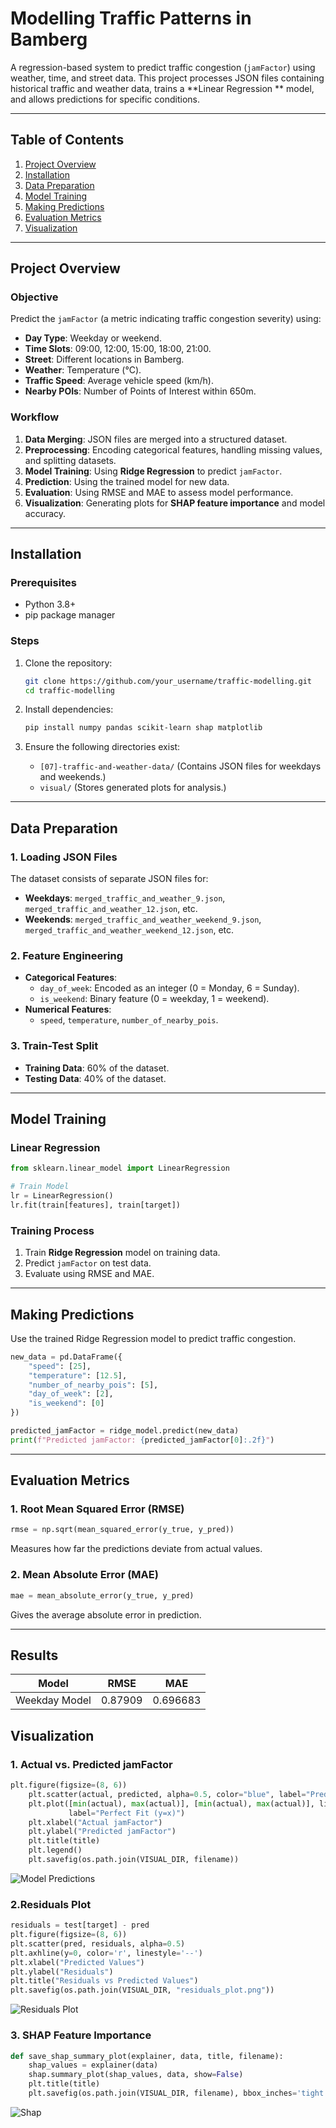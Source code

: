 # Modelling Traffic Patterns in Bamberg

A regression-based system to predict traffic congestion (`jamFactor`) using weather, time, and street data. This project processes JSON files containing historical traffic and weather data, trains a **Linear Regression ** model, and allows predictions for specific conditions.

---

## Table of Contents

1. [Project Overview](#project-overview)
2. [Installation](#installation)
3. [Data Preparation](#data-preparation)
4. [Model Training](#model-training)
5. [Making Predictions](#making-predictions)
6. [Evaluation Metrics](#evaluation-metrics)
7. [Visualization](#visualization)

---

## Project Overview

### Objective

Predict the `jamFactor` (a metric indicating traffic congestion severity) using:

- **Day Type**: Weekday or weekend.
- **Time Slots**: 09:00, 12:00, 15:00, 18:00, 21:00.
- **Street**: Different locations in Bamberg.
- **Weather**: Temperature (°C).
- **Traffic Speed**: Average vehicle speed (km/h).
- **Nearby POIs**: Number of Points of Interest within 650m.

### Workflow

1. **Data Merging**: JSON files are merged into a structured dataset.
2. **Preprocessing**: Encoding categorical features, handling missing values, and splitting datasets.
3. **Model Training**: Using **Ridge Regression** to predict `jamFactor`.
4. **Prediction**: Using the trained model for new data.
5. **Evaluation**: Using RMSE and MAE to assess model performance.
6. **Visualization**: Generating plots for **SHAP feature importance** and model accuracy.

---

## Installation

### Prerequisites

- Python 3.8+
- pip package manager

### Steps

1. Clone the repository:

   ```bash
   git clone https://github.com/your_username/traffic-modelling.git
   cd traffic-modelling
   ```

2. Install dependencies:

   ```bash
   pip install numpy pandas scikit-learn shap matplotlib
   ```

3. Ensure the following directories exist:

   - `[07]-traffic-and-weather-data/` (Contains JSON files for weekdays and weekends.)
   - `visual/` (Stores generated plots for analysis.)

---

## Data Preparation

### 1. Loading JSON Files

The dataset consists of separate JSON files for:

- **Weekdays**: `merged_traffic_and_weather_9.json`, `merged_traffic_and_weather_12.json`, etc.
- **Weekends**: `merged_traffic_and_weather_weekend_9.json`, `merged_traffic_and_weather_weekend_12.json`, etc.

### 2. Feature Engineering

- **Categorical Features**:
  - `day_of_week`: Encoded as an integer (0 = Monday, 6 = Sunday).
  - `is_weekend`: Binary feature (0 = weekday, 1 = weekend).
- **Numerical Features**:
  - `speed`, `temperature`, `number_of_nearby_pois`.

### 3. Train-Test Split

- **Training Data**: 60% of the dataset.
- **Testing Data**: 40% of the dataset.

---

## Model Training

### Linear Regression

```python
from sklearn.linear_model import LinearRegression

# Train Model
lr = LinearRegression()
lr.fit(train[features], train[target])
```

### Training Process

1. Train **Ridge Regression** model on training data.
2. Predict `jamFactor` on test data.
3. Evaluate using RMSE and MAE.

---

## Making Predictions

Use the trained Ridge Regression model to predict traffic congestion.

```python
new_data = pd.DataFrame({
    "speed": [25],
    "temperature": [12.5],
    "number_of_nearby_pois": [5],
    "day_of_week": [2],
    "is_weekend": [0]
})

predicted_jamFactor = ridge_model.predict(new_data)
print(f"Predicted jamFactor: {predicted_jamFactor[0]:.2f}")
```

---

## Evaluation Metrics

### 1. Root Mean Squared Error (RMSE)

```python
rmse = np.sqrt(mean_squared_error(y_true, y_pred))
```

Measures how far the predictions deviate from actual values.

### 2. Mean Absolute Error (MAE)

```python
mae = mean_absolute_error(y_true, y_pred)
```

Gives the average absolute error in prediction.

---
## Results

| Model          | RMSE     | MAE      |
|----------------|----------|----------|
| Weekday Model  | 0.87909  | 0.696683 |

## Visualization

### 1. Actual vs. Predicted jamFactor

```python
plt.figure(figsize=(8, 6))
    plt.scatter(actual, predicted, alpha=0.5, color="blue", label="Predictions")
    plt.plot([min(actual), max(actual)], [min(actual), max(actual)], linestyle="--", color="red",
             label="Perfect Fit (y=x)")
    plt.xlabel("Actual jamFactor")
    plt.ylabel("Predicted jamFactor")
    plt.title(title)
    plt.legend()
    plt.savefig(os.path.join(VISUAL_DIR, filename))
```
![Model Predictions](./modeling/visual/combined_actual_vs_predicted.png)

### 2.Residuals Plot

```python
residuals = test[target] - pred
plt.figure(figsize=(8, 6))
plt.scatter(pred, residuals, alpha=0.5)
plt.axhline(y=0, color='r', linestyle='--')
plt.xlabel("Predicted Values")
plt.ylabel("Residuals")
plt.title("Residuals vs Predicted Values")
plt.savefig(os.path.join(VISUAL_DIR, "residuals_plot.png"))
```
![Residuals Plot](./modeling/visual/residuals_plot.png)

### 3. SHAP Feature Importance

```python
def save_shap_summary_plot(explainer, data, title, filename):
    shap_values = explainer(data)
    shap.summary_plot(shap_values, data, show=False)
    plt.title(title)
    plt.savefig(os.path.join(VISUAL_DIR, filename), bbox_inches='tight')
```
![Shap](./modeling/visual/combined_shap_summery.png) 

